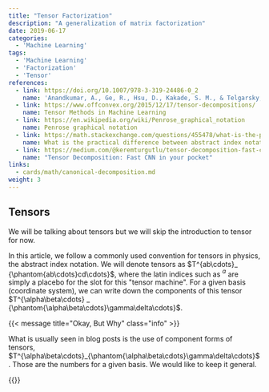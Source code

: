```yaml
---
title: "Tensor Factorization"
description: "A generalization of matrix factorization"
date: 2019-06-17
categories:
  - 'Machine Learning'
tags:
  - 'Machine Learning'
  - 'Factorization'
  - 'Tensor'
references:
  - link: https://doi.org/10.1007/978-3-319-24486-0_2
    name: 'Anandkumar, A., Ge, R., Hsu, D., Kakade, S. M., & Telgarsky, M. (2012). Tensor decompositions for learning latent variable models. Journal of Machine Learning Research, 15(1), 2773–2832.'
  - link: https://www.offconvex.org/2015/12/17/tensor-decompositions/
    name: Tensor Methods in Machine Learning
  - link: https://en.wikipedia.org/wiki/Penrose_graphical_notation
    name: Penrose graphical notation
  - link: https://math.stackexchange.com/questions/455478/what-is-the-practical-difference-between-abstract-index-notation-and-ordinary
    name: What is the practical difference between abstract index notation and “ordinary” index notation
  - link: https://medium.com/@keremturgutlu/tensor-decomposition-fast-cnn-in-your-pocket-f03e9b2a6788
    name: "Tensor Decomposition: Fast CNN in your pocket"
links:
  - cards/math/canonical-decomposition.md
weight: 3
---
```



## Tensors

We will be talking about tensors but we will skip the introduction to tensor for now.

In this article, we follow a commonly used convention for tensors in physics, the abstract index notation. We will denote tensors as $T^{ab\cdots}_ {\phantom{ab\cdots}cd\cdots}$, where the latin indices such as $^{a}$ are simply a placebo for the slot for this "tensor machine". For a given basis (coordinate system), we can write down the components of this tensor $T^{\alpha\beta\cdots} _ {\phantom{\alpha\beta\cdots}\gamma\delta\cdots}$.

{{< message title="Okay, But Why" class="info" >}}

What is usually seen in blog posts is the use of component forms of tensors, $T^{\alpha\beta\cdots}_{\phantom{\alpha\beta\cdots}\gamma\delta\cdots}$. Those are the numbers for a given basis. We would like to keep it general.

{{</message>}}
